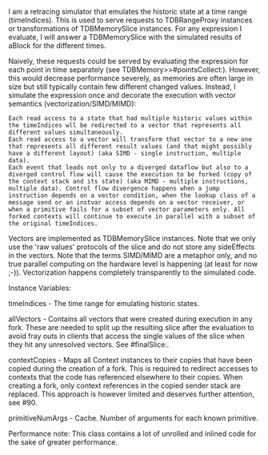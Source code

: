 I am a retracing simulator that emulates the historic state at a time range (timeIndices). This is used to serve requests to TDBRangeProxy instances or transformations of TDBMemorySlice instances. For any expression I evaluate, I will answer a TDBMemorySlice with the simulated results of aBlock for the different times.

Naively, these requests could be served by evaluating the expression for each point in time separately (see TDBMemory>>#pointsCollect:). However, this would decrease performance severely, as memories are often large in size but still typically contain few different changed values. Instead, I simulate the expression once and decorate the execution with vector semantics (vectorization/SIMD/MIMD):

	Each read access to a state that had multiple historic values within the timeIndices wll be redirected to a vector that represents all different values simultaneously.
	Each read access to a vector will transform that vector to a new one that represents all different result values (and that might possibly have a different layout) (aka SIMD - single instruction, multiple data).
	Each event that leads not only to a diverged dataflow but also to a diverged control flow will cause the execution to be forked (copy of the context stack and its state) (aka MIMD - multiple instructions, multiple data). Control flow divergence happens when a jump instruction depends on a vector condition, when the lookup class of a message send or an instvar access depends on a vector receiver, or when a primitive fails for a subset of vector parameters only. All forked contexts will continue to execute in parallel with a subset of the original timeIndices.

Vectors are implemented as TDBMemorySlice instances. Note that we only use the 'raw values' protocols of the slice and do not store any sideEffects in the vectors.
Note that the terms SIMD/MIMD are a metaphor only, and no true parallel computing on the hardware level is happening (at least for now ;-)).
Vectorization happens completely transparently to the simulated code.

Instance Variables:

timeIndices <Interval>
	- The time range for emulating historic states.

allVectors <WeakSet>
	- Contains all vectors that were created during execution in any fork. These are needed to split up the resulting slice after the evaluation to avoid fray outs in clients that access the single values of the slice when they hit any unresolved vectors. See #finalSlice:.

contextCopies <Dictionary>
	- Maps all Context instances to their copies that have been copied during the creation of a fork. This is required to redirect accesses to contexts that the code has referenced elsewhere to their copies. When creating a fork, only context references in the copied sender stack are replaced. This approach is however limited and deserves further attention, see #90.

primitiveNumArgs <Array>
	- Cache. Number of arguments for each known primitive.

Performance note: This class contains a lot of unrolled and inlined code for the sake of greater performance.